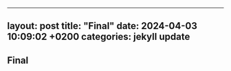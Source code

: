 
---
layout: post
title:  "Final"
date:   2024-04-03 10:09:02 +0200
categories: jekyll update
---
## Final